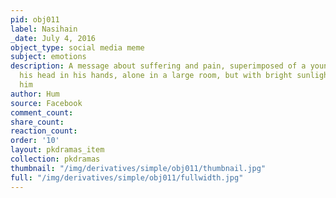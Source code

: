 ```yaml
---
pid: obj011
label: Nasihain
_date: July 4, 2016
object_type: social media meme
subject: emotions
description: A message about suffering and pain, superimposed of a young man with
  his head in his hands, alone in a large room, but with bright sunlight shining on
  him
author: Hum
source: Facebook
comment_count:
share_count:
reaction_count:
order: '10'
layout: pkdramas_item
collection: pkdramas
thumbnail: "/img/derivatives/simple/obj011/thumbnail.jpg"
full: "/img/derivatives/simple/obj011/fullwidth.jpg"
---
```

